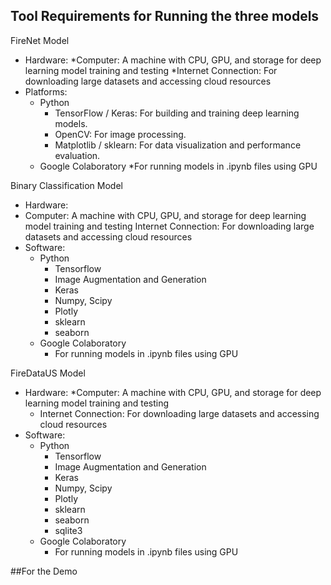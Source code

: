 ## Tool Requirements for Running the three models
FireNet Model
* Hardware:
  *Computer: A machine with CPU, GPU, and storage for deep learning model training and testing
    *Internet Connection: For downloading large datasets and accessing cloud resources
* Platforms:
  * Python
    * TensorFlow / Keras: For building and training deep learning models.
    * OpenCV: For image processing.
    * Matplotlib / sklearn: For data visualization and performance evaluation.
  * Google Colaboratory
    *For running models in .ipynb files using GPU

Binary Classification Model
* Hardware:
* Computer: A machine with CPU, GPU, and storage for deep learning model training and testing
Internet Connection: For downloading large datasets and accessing cloud resources
* Software:
  * Python
    * Tensorflow
    * Image Augmentation and Generation
    * Keras
    * Numpy, Scipy
    * Plotly 
    * sklearn
    * seaborn
  * Google Colaboratory
    * For running models in .ipynb files using GPU
		
		
		
FireDataUS Model
* Hardware:
  *Computer: A machine with CPU, GPU, and storage for deep learning model training and testing
  * Internet Connection: For downloading large datasets and accessing cloud resources
* Software:
  * Python
    * Tensorflow
    * Image Augmentation and Generation
    * Keras
    * Numpy, Scipy
    * Plotly 
    * sklearn
    * seaborn
    * sqlite3
  * Google Colaboratory
    * For running models in .ipynb files using GPU
   


##For the Demo

